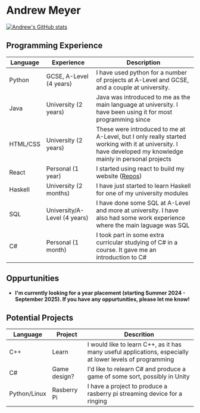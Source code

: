# Andrew Meyer

[![Andrew's GitHub stats](https://github-readme-stats.vercel.app/api?username=andrew03meyer)](https://github.com/andrew03meyer/github-readme-stats)

## Programming Experience
| Language | Experience     | Description |
| -------- | -------------- | -------------------------------------------------------------------------------------------- |
| Python | GCSE, A-Level  (4 years) | I have used python for a number of projects at A-Level and GCSE, and a couple at university. |
| Java      | University    (2 years) | Java was introduced to me as the main language at university. I have been using it for most programming since |
| HTML/CSS | University (2 years) | These were introduced to me at A-Level, but I only really started working with it at university. I have developed my knowledge mainly in personal projects |
| React | Personal (1 year) | I started using react to build my website ([Repos](https://github.com/andrew03meyer/Andrew-Meyer)) |
| Haskell | University (2 months) | I have just started to learn Haskell for one of my university modules |
| SQL | University/A-Level (4 years) | I have done some SQL at A-Level and more at university. I have also had some work experience where the main laguage was SQL |
| C# | Personal (1 month) | I took part in some extra curricular studying of C# in a course. It gave me an introduction to C# |

## Oppurtunities
 - **I'm currently looking for a year placement (starting Summer 2024 - September 2025). If you have any oppurtunities, please let me know!**

## Potential Projects
| Language | Project | Descrition |
| -------- | ------- | ---------- |
| C++ | Learn | I would like to learn C++, as it has many useful applications, especially at lower levels of programming |
| C# | Game design? | I'd like to relearn C# and produce a game of some sort, possibly in Unity |
| Python/Linux | Rasberry Pi | I have a project to produce a rasberry pi streaming device for a ringing |
<!---
andrew03meyer/andrew03meyer is a ✨ special ✨ repository because its `README.md` (this file) appears on your GitHub profile.
You can click the Preview link to take a look at your changes.
--->
